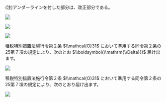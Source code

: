 (注)アンダーラインを付した部分は、改正部分である。

![](https://www.nta.go.jp/tmp/68394fde-f649-4fc5-971b-588b505e2f4b/images/e058463bdef9f07717630789d5329307454e52334182ab44100ede6e11bf439a.jpg)

![](https://www.nta.go.jp/tmp/68394fde-f649-4fc5-971b-588b505e2f4b/images/53ef0d2fe0f4933f3ae63901b2ff98a0f3495c9500a4dabd1db423b26935b0f8.jpg)

![](https://www.nta.go.jp/tmp/68394fde-f649-4fc5-971b-588b505e2f4b/images/dda93d848a6fca5344f2254285b7f15376b68745308e1dc8823cffc8d87fc629.jpg)

租税特別措置法施行令第２条 $\\mathcal{O}31$ において準用する同令第２条の25第７項の規定により、次のとお $\\boldsymbol{\\mathrm{\\Delta}})$ 届け出ます。

![](https://www.nta.go.jp/tmp/68394fde-f649-4fc5-971b-588b505e2f4b/images/292e886ee9ce2af0fa05896dbeaa664fee6b88548b479faffd25fba5ba55be63.jpg)

租税特別措置法施行令第２条 $\\mathcal{O}31$ において準用する同令第２条の25第７項の規定により、次のとおり届け出ます。

![](https://www.nta.go.jp/tmp/68394fde-f649-4fc5-971b-588b505e2f4b/images/5f83c757698dbbeb57bde6dcff868d4682cadd5a21f7abfd8056efc4f1a0e3ed.jpg)